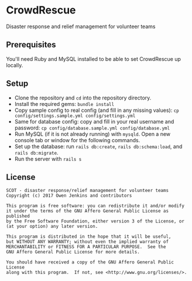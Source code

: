 # CrowdRescue
Disaster response and relief management for volunteer teams

## Prerequisites
You'll need Ruby and MySQL installed to be able to set CrowdRescue up locally.

## Setup
 - Clone the repository and `cd` into the repository directory.
 - Install the required gems: `bundle install`
 - Copy sample config to real config (and fill in any missing values): `cp config/settings.sample.yml config/settings.yml`
 - Same for database config: copy and fill in your real username and password: `cp config/database.sample.yml config/database.yml`
 - Run MySQL (if it is not already running) with `mysqld`. Open a new console tab or window for the following commands. 
 - Set up the database: run `rails db:create`, `rails db:schema:load`,
   and `rails db:migrate`.
 - Run the server with `rails s`

## License
    SCOT - disaster response/relief management for volunteer teams
    Copyright (c) 2017 Owen Jenkins and contributors

    This program is free software: you can redistribute it and/or modify
    it under the terms of the GNU Affero General Public License as published
    by the Free Software Foundation, either version 3 of the License, or
    (at your option) any later version.

    This program is distributed in the hope that it will be useful,
    but WITHOUT ANY WARRANTY; without even the implied warranty of
    MERCHANTABILITY or FITNESS FOR A PARTICULAR PURPOSE.  See the
    GNU Affero General Public License for more details.

    You should have received a copy of the GNU Affero General Public License
    along with this program.  If not, see <http://www.gnu.org/licenses/>.
